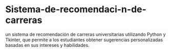 # Sistema-de-recomendaci-n-de-carreras
 un sistema de recomendación de carreras universitarias utilizando Python y Tkinter, que permite a los estudiantes obtener sugerencias personalizadas basadas en sus intereses y habilidades.
